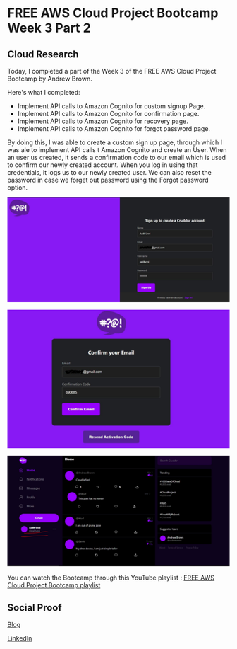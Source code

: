 # FREE AWS Cloud Project Bootcamp Week 3 Part 2

## Cloud Research

Today, I completed a part of the Week 3 of the FREE AWS Cloud Project Bootcamp by Andrew Brown.

Here's what I completed:
- Implement API calls to Amazon Cognito for custom signup Page.
- Implement API calls to Amazon Cognito for confirmation page.
- Implement API calls to Amazon Cognito for recovery page.
- Implement API calls to Amazon Cognito for forgot password page.

By doing this, I was able to create a custom sign up page, through which I was ale to implement API calls t Amazon Cognito and create an User. When an user us created, it sends a confirmation code to our email which is used to confirm our newly created account. When you log in using that credentials, it logs us to our newly created user. We can also reset the password in case we forget out password using the Forgot password option.

![Screenshot](https://github.com/aaditunni/100DaysOfCloud/blob/main/Journey/069/day69.JPG)

![Screenshot](https://github.com/aaditunni/100DaysOfCloud/blob/main/Journey/069/day69.1.JPG)

![Screenshot](https://github.com/aaditunni/100DaysOfCloud/blob/main/Journey/069/day69.2.JPG)

You can watch the Bootcamp through this YouTube playlist : [FREE AWS Cloud Project Bootcamp playlist](https://youtube.com/playlist?list=PLBfufR7vyJJ7k25byhRXJldB5AiwgNnWv)

## Social Proof

[Blog](https://dev.to/aaditunni/free-aws-cloud-project-bootcamp-week-3-part-2-2df9)

[LinkedIn](https://www.linkedin.com/posts/aaditunni_100daysofcloud-aws-cloud-activity-7040055673119739904-vERL?utm_source=share&utm_medium=member_desktop)
